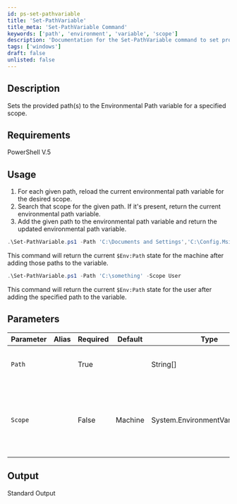 ```yaml
---
id: ps-set-pathvariable
title: 'Set-PathVariable'
title_meta: 'Set-PathVariable Command'
keywords: ['path', 'environment', 'variable', 'scope']
description: 'Documentation for the Set-PathVariable command to set provided paths to the Environmental Path variable at the desired scope.'
tags: ['windows']
draft: false
unlisted: false
---
```


## Description
Sets the provided path(s) to the Environmental Path variable for a specified scope.

## Requirements
PowerShell V.5

## Usage
1. For each given path, reload the current environmental path variable for the desired scope.
2. Search that scope for the given path. If it's present, return the current environmental path variable.
3. Add the given path to the environmental path variable and return the updated environmental path variable.

```powershell
.\Set-PathVariable.ps1 -Path 'C:\Documents and Settings','C:\Config.Msi', 'C:\Recovery','C:\Intel' -Scope Machine
```
This command will return the current `$Env:Path` state for the machine after adding those paths to the variable.

```powershell
.\Set-PathVariable.ps1 -Path 'C:\something' -Scope User
```
This command will return the current `$Env:Path` state for the user after adding the specified path to the variable.

## Parameters
| Parameter         | Alias | Required  | Default   | Type                              | Description                                                                 |
| ----------------- | ----- | --------- | --------- | --------------------------------- | --------------------------------------------------------------------------- |
| `Path`            |       | True      |           | String[]                          | A list of paths to add to the desired scope.                               |
| `Scope`           |       | False     | Machine   | System.EnvironmentVariableTarget   | This designates the scoped environmental variable you wish to target: machine or user. |

## Output

Standard Output

